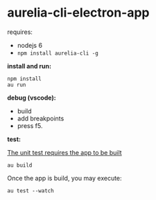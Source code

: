 # aurelia-cli-electron-app

requires:
  * nodejs 6
  * `npm install aurelia-cli -g`

**install and run:**

```shell
npm install
au run
```

**debug (vscode):**
* build 
* add breakpoints
* press f5. 

**test:**

[The unit test requires the app to be built](https://github.com/aurelia/cli/issues/370)

```shell
au build
```

Once the app is build, you may execute:

```shell
au test --watch
```
